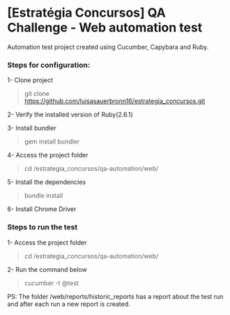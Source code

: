 # [Estratégia Concursos] QA Challenge - Web automation test

 Automation test project created using Cucumber, Capybara and Ruby.

### Steps for configuration:

<p>1- Clone project</p>

> git clone https://github.com/luisasauerbronn16/estrategia_concursos.git

<p>2- Verify the installed version of Ruby(2.6.1)  </p>

<p>3- Install bundler </p>

> gem install bundler

<p>4- Access the project folder</p>

> cd /estrategia_concursos/qa-automation/web/

<p>5- Install the dependencies </p>

>bundle install

<p>6- Install Chrome Driver </p>


### Steps to run the test

<p>1- Access the project folder</p>

> cd /estrategia_concursos/qa-automation/web/

<p>2- Run the command below</p>

> cucumber -t @test

PS: The folder /web/reports/historic_reports has a report about the test run and after each run a new report is created.